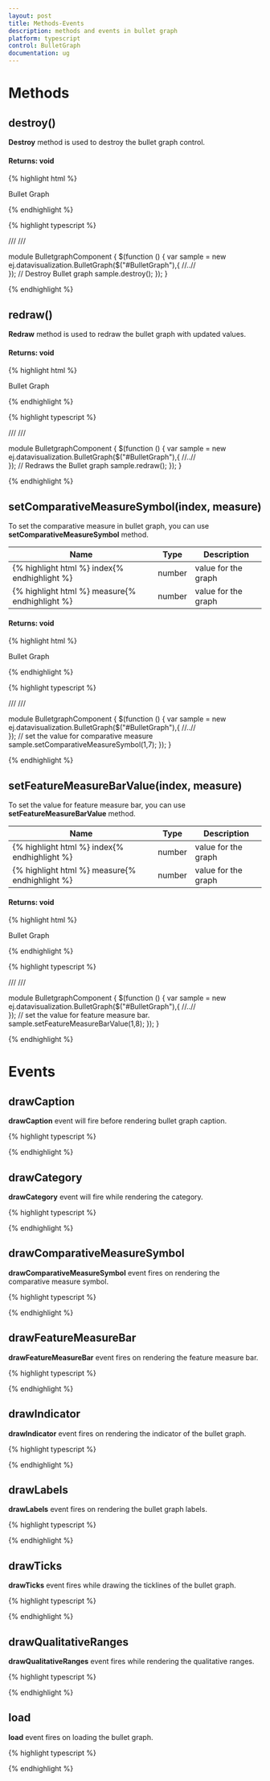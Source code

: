 ```yaml
---
layout: post
title: Methods-Events
description: methods and events in bullet graph
platform: typescript
control: BulletGraph	
documentation: ug
---
```


# Methods

## destroy()

**Destroy** method is used to destroy the bullet graph control.

#### Returns: void

{% highlight html %}
 
<div id="bulletgraph1">Bullet Graph</div> 

{% endhighlight %}

{% highlight typescript %}

/// <reference path="tsfiles/jquery.d.ts" />
/// <reference path="tsfiles/ej.web.all.d.ts" />

module BulletgraphComponent {
    $(function () {
        var sample = new ej.datavisualization.BulletGraph($("#BulletGraph"),{
        //..//   
        });
       // Destroy Bullet graph
     sample.destroy(); 
    });
}

{% endhighlight %}


## redraw()

**Redraw** method is used to redraw the bullet graph with updated values.

#### Returns: void

{% highlight html %}
 
<div id="bulletgraph1">Bullet Graph</div> 

{% endhighlight %}

{% highlight typescript %}

/// <reference path="tsfiles/jquery.d.ts" />
/// <reference path="tsfiles/ej.web.all.d.ts" />

module BulletgraphComponent {
    $(function () {
        var sample = new ej.datavisualization.BulletGraph($("#BulletGraph"),{
        //..//   
        });
       // Redraws the  Bullet graph
     sample.redraw(); 
    });
}

{% endhighlight %}

## setComparativeMeasureSymbol(index, measure)

To set the comparative measure in bullet graph, you can use **setComparativeMeasureSymbol** method.

<table class="params">
<thead>
<tr>
<th>Name</th>
<th>Type</th>
<th class="last">Description</th>
</tr>
</thead>
<tbody>
<tr>
<td class="name">{% highlight html %}
index{% endhighlight %}</td>
<td class="type"><span class="param-type">number</span></td>
<td class="description last">value for the graph</td>
</tr>
<tr>
<td class="name">{% highlight html %}
measure{% endhighlight %}</td>
<td class="type"><span class="param-type">number</span></td>
<td class="description last">value for the graph</td>
</tr>
</tbody>
</table>

#### Returns: void

{% highlight html %}
 
<div id="bulletgraph1">Bullet Graph</div> 

{% endhighlight %}

{% highlight typescript %}

/// <reference path="tsfiles/jquery.d.ts" />
/// <reference path="tsfiles/ej.web.all.d.ts" />

module BulletgraphComponent {
    $(function () {
        var sample = new ej.datavisualization.BulletGraph($("#BulletGraph"),{
        //..//   
        });
    // set the value for comparative measure
     sample.setComparativeMeasureSymbol(1,7); 
    });
}

{% endhighlight %}

## setFeatureMeasureBarValue(index, measure)

To set the value for feature measure bar, you can use **setFeatureMeasureBarValue** method.

<table class="params">
<thead>
<tr>
<th>Name</th>
<th>Type</th>
<th class="last">Description</th>
</tr>
</thead>
<tbody>
<tr>
<td class="name">{% highlight html %}
index{% endhighlight %}</td>
<td class="type"><span class="param-type">number</span></td>
<td class="description last">value for the graph</td>
</tr>
<tr>
<td class="name">{% highlight html %}
measure{% endhighlight %}</td>
<td class="type"><span class="param-type">number</span></td>
<td class="description last">value for the graph</td>
</tr>
</tbody>
</table>

#### Returns: void

{% highlight html %}
 
<div id="bulletgraph1">Bullet Graph</div> 

{% endhighlight %}

{% highlight typescript %}

/// <reference path="tsfiles/jquery.d.ts" />
/// <reference path="tsfiles/ej.web.all.d.ts" />

module BulletgraphComponent {
    $(function () {
        var sample = new ej.datavisualization.BulletGraph($("#BulletGraph"),{
        //..//   
        });
    // set the value for feature measure bar.
     sample.setFeatureMeasureBarValue(1,8); 
    });
}

{% endhighlight %}


# Events

## drawCaption

**drawCaption** event will fire before rendering bullet graph caption.

{% highlight typescript %}
 
<script>

//drawCaption event for bulletgraph
  $(function () {
        var bulletsample = new ej.datavisualization.BulletGraph($("#BulletGraph"), {
              drawCaption: function () {
                 //..//
                }
            });
        });
       
</script>

{% endhighlight %}

## drawCategory

**drawCategory** event will fire while rendering the category.

{% highlight typescript %}

<script> 
//drawCategory event for bulletgraph
$(function () {
        var bulletsample = new ej.datavisualization.BulletGraph($("#BulletGraph"), {
              drawCategory: function () {
                 //..//
                }
            });
        });
</script>

{% endhighlight %}

## drawComparativeMeasureSymbol

**drawComparativeMeasureSymbol** event fires on rendering the comparative measure symbol.

{% highlight typescript %}
 
<script>
//drawComparativeMeasureSymbol event for bulletgraph
$(function () {
        var bulletsample = new ej.datavisualization.BulletGraph($("#BulletGraph"), {
              drawComparativeMeasureSymbol: function () {
                 //..//
                }
            });
        });
</script>

{% endhighlight %}

## drawFeatureMeasureBar

**drawFeatureMeasureBar** event fires on rendering the feature measure bar.

{% highlight typescript %}
 
<script>
//drawFeatureMeasureBar event for bulletgraph
$(function () {
        var bulletsample = new ej.datavisualization.BulletGraph($("#BulletGraph"), {
              drawFeatureMeasureBar: function () {
                 //..//
                }
            });
        });
</script>

{% endhighlight %}

## drawIndicator

**drawIndicator** event fires on rendering the indicator of the bullet graph.

{% highlight typescript %}
 
<script>
//drawIndicator event for bulletgraph
$(function () {
        var bulletsample = new ej.datavisualization.BulletGraph($("#BulletGraph"), {
              drawIndicator: function () {
                 //..//
                }
            });
        });
</script>

{% endhighlight %}

## drawLabels

**drawLabels** event fires on rendering the bullet graph labels.

{% highlight typescript %}
 
<script>
//drawLabels event for bulletgraph
$(function () {
        var bulletsample = new ej.datavisualization.BulletGraph($("#BulletGraph"), {
              drawLabels: function () {
                 //..//
                }
            });
        });
</script>

{% endhighlight %}

## drawTicks

**drawTicks** event fires while drawing the ticklines of the bullet graph.

{% highlight typescript %}
 
<script>
//drawTicks event for bulletgraph
$(function () {
        var bulletsample = new ej.datavisualization.BulletGraph($("#BulletGraph"), {
              drawTicks: function () {
                 //..//
                }
            });
        });
</script>

{% endhighlight %}

## drawQualitativeRanges

**drawQualitativeRanges** event fires while rendering the qualitative ranges.

{% highlight typescript %}
 
<script>
//drawQualitativeRanges event for bulletgraph
$(function () {
        var bulletsample = new ej.datavisualization.BulletGraph($("#BulletGraph"), {
              drawQualitativeRanges: function () {
                 //..//
                }
            });
        });
</script>

{% endhighlight %}

## load

**load** event fires on loading the bullet graph.

{% highlight typescript %}
 
<script>
//load event for bulletgraph
$(function () {
        var bulletsample = new ej.datavisualization.BulletGraph($("#BulletGraph"), {
             load: function () {
                 //..//
                }
            });
        });
</script>

{% endhighlight %}